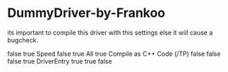 # DummyDriver-by-Frankoo
its important to compile this driver with this settings else it will cause a bugcheck.

<ClCompile>
      <SuppressStartupBanner>false</SuppressStartupBanner>
      <IntrinsicFunctions>true</IntrinsicFunctions>
      <FavorSizeOrSpeed>Speed</FavorSizeOrSpeed>
      <BufferSecurityCheck>false</BufferSecurityCheck>
      <ExpandAttributedSource>true</ExpandAttributedSource>
      <AssemblerOutput>All</AssemblerOutput>
      <BrowseInformation>true</BrowseInformation>
      <CompileAs>Compile as C++ Code (/TP)</CompileAs>
      <EnablePREfast>false</EnablePREfast>
      <TreatWarningAsError>false</TreatWarningAsError>
</ClCompile>
<Link>
      <SuppressStartupBanner>false</SuppressStartupBanner>
      <LargeAddressAware>true</LargeAddressAware>
      <EntryPointSymbol>DriverEntry</EntryPointSymbol>
      <RandomizedBaseAddress>true</RandomizedBaseAddress>
      <DataExecutionPrevention>true</DataExecutionPrevention>
      <Profile>false</Profile>
</Link>
